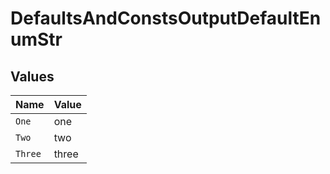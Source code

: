 # DefaultsAndConstsOutputDefaultEnumStr


## Values

| Name    | Value   |
| ------- | ------- |
| `One`   | one     |
| `Two`   | two     |
| `Three` | three   |